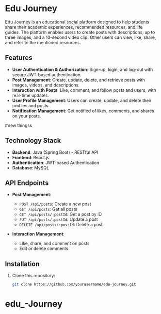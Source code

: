 # Edu Journey

Edu Journey is an educational social platform designed to help students share their academic experiences, recommended resources, and life guides. The platform enables users to create posts with descriptions, up to three images, and a 10-second video clip. Other users can view, like, share, and refer to the mentioned resources.

## Features

- **User Authentication & Authorization**: Sign-up, login, and log-out with secure JWT-based authentication.
- **Post Management**: Create, update, delete, and retrieve posts with images, videos, and descriptions.
- **Interaction with Posts**: Like, comment, and follow posts and users, with real-time updates.
- **User Profile Management**: Users can create, update, and delete their profiles and posts.
- **Notification Management**: Get notified of likes, comments, and shares on your posts.



#new thingss
  
## Technology Stack

- **Backend**: Java (Spring Boot) - RESTful API
- **Frontend**: React.js
- **Authentication**: JWT-based Authentication
- **Database**: MySQL

## API Endpoints

- **Post Management**: 
  - `POST /api/posts`: Create a new post
  - `GET /api/posts`: Get all posts
  - `GET /api/posts/:postId`: Get a post by ID
  - `PUT /api/posts/:postId`: Update a post
  - `DELETE /api/posts/:postId`: Delete a post

- **Interaction Management**: 
  - Like, share, and comment on posts
  - Edit or delete comments

## Installation

1. Clone this repository:
   ```bash
   git clone https://github.com/yourusername/edu-journey.git
# edu_-Journey

